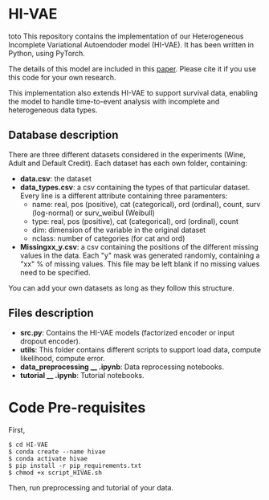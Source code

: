 # HI-VAE

toto
This repository contains the implementation of our Heterogeneous Incomplete Variational Autoendoder model (HI-VAE). It has been written in Python, using PyTorch.

The details of this model are included in this [paper](https://arxiv.org/abs/1807.03653). Please cite it if you use this code for your own research.

This implementation also extends HI-VAE to support survival data, enabling the model to handle time-to-event analysis with incomplete and heterogeneous data types.

## Database description

There are three different datasets considered in the experiments (Wine, Adult and Default Credit). Each dataset has each own folder, containing:

* **data.csv**: the dataset
* **data_types.csv**: a csv containing the types of that particular dataset. Every line is a different attribute containing three paramenters:
  	* name: real, pos (positive), cat (categorical), ord (ordinal), count, surv (log-normal) or surv_weibul (Weibull)
   	* type: real, pos (positive), cat (categorical), ord (ordinal), count
	* dim: dimension of the variable in the original dataset
	* nclass: number of categories (for cat and ord)
* **Missingxx_y.csv**: a csv containing the positions of the different missing values in the data. Each "y" mask was generated randomly, containing a "xx" % of missing values. This file may be left blank if no missing values need to be specified.

You can add your own datasets as long as they follow this structure.

## Files description

* **src.py**: Contains the HI-VAE models (factorized encoder or input dropout encoder).
* **utils**: This folder contains different scripts to support load data, compute likelihood, compute error.
* **data_preprocessing __ .ipynb**: Data reprocessing notebooks.
* **tutorial __ .ipynb**: Tutorial notebooks.


# Code Pre-requisites

First,
```console
$ cd HI-VAE
$ conda create --name hivae
$ conda activate hivae
$ pip install -r pip_requirements.txt
$ chmod +x script_HIVAE.sh
```

Then, run preprocessing and tutorial of your data.

